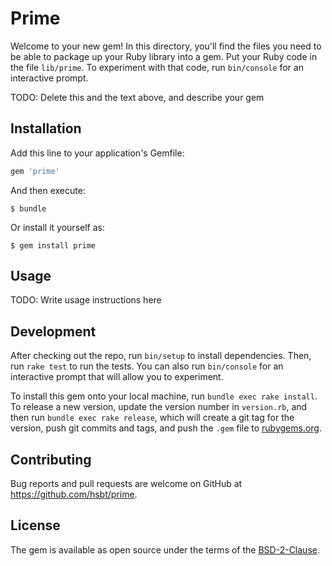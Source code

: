 # Prime

Welcome to your new gem! In this directory, you'll find the files you need to be able to package up your Ruby library into a gem. Put your Ruby code in the file `lib/prime`. To experiment with that code, run `bin/console` for an interactive prompt.

TODO: Delete this and the text above, and describe your gem

## Installation

Add this line to your application's Gemfile:

```ruby
gem 'prime'
```

And then execute:

    $ bundle

Or install it yourself as:

    $ gem install prime

## Usage

TODO: Write usage instructions here

## Development

After checking out the repo, run `bin/setup` to install dependencies. Then, run `rake test` to run the tests. You can also run `bin/console` for an interactive prompt that will allow you to experiment.

To install this gem onto your local machine, run `bundle exec rake install`. To release a new version, update the version number in `version.rb`, and then run `bundle exec rake release`, which will create a git tag for the version, push git commits and tags, and push the `.gem` file to [rubygems.org](https://rubygems.org).

## Contributing

Bug reports and pull requests are welcome on GitHub at https://github.com/hsbt/prime.

## License

The gem is available as open source under the terms of the [BSD-2-Clause](LICENSE.txt).
